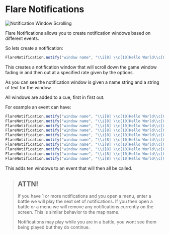 # Flare Notifications

![Notification Window Scrolling](http://i.imgur.com/EfSN6tQ.png)

Flare Notifications allows you to create notification windows based on different
events.

So lets create a notification:

 ```javascript
 FlareNotification.notify("window name", "\\i[8] \\c[10]Hello World\\c[0]");
```

This creates a notification window that will scroll down the game window fading in and then out
at a specified rate given by the options.

As you can see the notification window is given a name string and a string of text for the window.

All windows are added to a cue, first in first out.

For example an event can have:

```javascript
FlareNotification.notify("window name", "\\i[8] \\c[10]Hello World\\c[0]");
FlareNotification.notify("window name", "\\i[8] \\c[10]Hello World\\c[0]");
FlareNotification.notify("window name", "\\i[8] \\c[10]Hello World\\c[0]");
FlareNotification.notify("window name", "\\i[8] \\c[10]Hello World\\c[0]");
FlareNotification.notify("window name", "\\i[8] \\c[10]Hello World\\c[0]");
FlareNotification.notify("window name", "\\i[8] \\c[10]Hello World\\c[0]");
FlareNotification.notify("window name", "\\i[8] \\c[10]Hello World\\c[0]");
FlareNotification.notify("window name", "\\i[8] \\c[10]Hello World\\c[0]");
FlareNotification.notify("window name", "\\i[8] \\c[10]Hello World\\c[0]");
FlareNotification.notify("window name", "\\i[8] \\c[10]Hello World\\c[0]");
```

This adds ten windows to an event that will then all be called.

> ## ATTN!
>
> If you have 1 or more notifications and you open a menu, enter a battle
> we will play the next set of notifications. If you then open a battle or a menu
> we will remove any notifications currently on the screen. This is similar behavior
> to the map name.
>
> Notifications may play while you are in a battle, you wont see them being played
> but they do continue.
